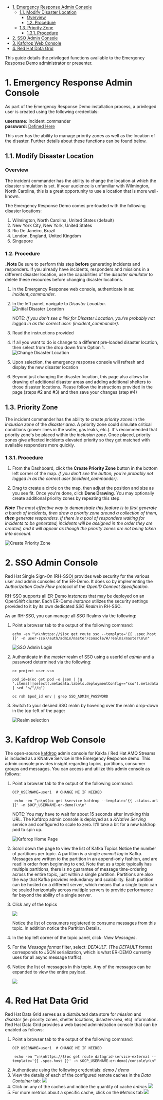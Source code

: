 - [1. Emergency Response Admin Console](#1-emergency-response-admin-console)
  - [1.1. Modify Disaster Location](#11-modify-disaster-location)
    - [Overview](#overview)
    - [1.2. Procedure](#12-procedure)
  - [1.3. Priority Zone](#13-priority-zone)
    - [1.3.1. Procedure](#131-procedure)
- [2. SSO Admin Console](#2-sso-admin-console)
- [3. Kafdrop Web Console](#3-kafdrop-web-console)
- [4. Red Hat Data Grid](#4-red-hat-data-grid)


This guide details the privileged functions available to the Emergency Response Demo administrator or presenter.



# 1. Emergency Response Admin Console

As part of the Emergency Response Demo installation process, a privileged user is created using the following credentials:

**username:** incident_commander <br/>
**password:** [Defined Here](https://github.com/Emergency-Response-Demo/erdemo-operator/blob/main/playbooks/group_vars/sso_realm.yml#L5)


This user has the ability to manage priority zones as well as the location of the disaster. Further details about these functions can be found below.

## 1.1. Modify Disaster Location

### Overview

The incident commander has the ability to change the location at which the disaster simulation is set.
If your audience is unfamiliar with Wilmington, North Carolina, this is a great opportunity to use a location that is more well-known.

The Emergency Response Demo comes pre-loaded with the following disaster locations:

1. Wilmington, North Carolina, United States  (default)
2. New York City, New York, United States
3. Rio De Janeiro, Brazil
4. London, England, United Kingdom
5. Singapore

### 1.2. Procedure

_**Note** Be sure to perform this step **before** generating incidents and responders. If you already have incidents, responders and missions in a different disaster location, use the capabilities of the _disaster simulator_ to delete these resources before changing disaster locations.

1. In the Emergency Response web console, authenticate in as:  _incident_commander_. 
2. In the left panel, navigate to *Disaster Location*.
   ![Initial Disaster Location](images/initial_disaster_location.png)

   NOTE: *If you don't see a link for Disaster Location, you're probably not logged in as the correct user: (incident_commander).*

3. Read the instructions provided
4. If all you want to do is change to a different pre-loaded disaster location, then select from the drop down from Option 1.
   ![Change Disaster Location](images/change_disaster_location.png)
5. Upon selection, the emergency response console will refresh and display the new disaster location
6. Beyond just changing the disaster location, this page also allows for drawing of additional disaster areas and adding additional shelters to those disaster locations.  Please follow the instructions provided in the page  (steps #2 and #3) and then save your changes  (step #4)


## 1.3. Priority Zone

The incident commander has the ability to create _priority zones_ in the _inclusion zone_ of the _disaster area_.  A priority zone could simulate critical conditions (power lines in the water, gas leaks, etc.).  It's recommended that priority zone's be placed within the _inclusion zone_.   Once placed, priority zones give affected incidents elevated priority so they get matched with available responders more quickly.

### 1.3.1. Procedure

1. From the Dashboard, click the **Create Priority Zone** button in the bottom left corner of the map. *If you don't see the button, you're probably not logged in as the correct user (incident_commander).*

2. Drag to create a circle on the map, then adjust the position and size as you see fit. Once you're done, click **Done Drawing**. You may optionally create additional priority zones by repeating this step.

_**Note** The most effective way to demonstrate this feature is to first generate a bunch of incidents, then draw a priority zone around a collection of them, **then** generate responders. If there is a pool of responders waiting for incidents to be generated, incidents will be assigned in the order they are created, and it will appear as though the priority zones are not being taken into account._

![Create Priority Zone](images/create_priority_zone.png)

# 2. SSO Admin Console
Red Hat Single Sign-On (RH-SSO) provides web security for the various user and admin consoles of the ER-Demo.
It does so by implementing the *Authorization Code Flow* protocol of the *OpenID Connect Specification*.

RH-SSO supports all ER-Demo *instances* that may be deployed on an OpenShift cluster.
Each ER-Demo *instance* utilizes the security settings provided to it by its own dedicated *SSO Realm* in RH-SSO.

As an RH-SSO, you can manage all SSO Realms via the following:

1. Point a browser tab to the output of the following command:
   ```
   echo -en "\n\nhttps://$(oc get route sso --template='{{ .spec.host }}' -n user-sso)/auth/admin/master/console/#/realms/master\n\n"
   ```
   ![SSO Admin Login](images/sso_admin_login.png)



2.  Authenticate in the _master_ realm of SSO using a userId of _admin_ and a password determined via the following:
    ```
    oc project user-sso

    pod_id=$(oc get pod -o json | jq '.items[]|select(.metadata.labels.deploymentConfig=="sso").metadata.name' | sed 's/"//g')

    oc rsh $pod_id env | grep SSO_ADMIN_PASSWORD

    ```

3.  Switch to your desired SSO realm by hovering over the realm drop-down in the top-left of the page:
   
    ![Realm selection](images/sso_select_realm.png)


# 3. Kafdrop Web Console
The open-source [kafdrop](https://github.com/obsidiandynamics/kafdrop) admin console for Kakfa / Red Hat AMQ Streams is included as a KNative Service in the Emergency Response demo.  This admin console provides insight regarding topics, partitions, consumer groups and messages.  You can access and utilize this admin console as follows:

1.  Point a browser tab to the output of the following command:
    ```
    OCP_USERNAME=user1  # CHANGE ME IF NEEDED

     echo -en "\n\n$(oc get kservice kafdrop --template='{{ .status.url }}' -n $OCP_USERNAME-er-demo)\n\n"
    ```

    NOTE:  You may have to wait for about 15 seconds after invoking this URL.  The Kafdrop admin console is deployed as a *KNative Serving* service and configured to scale to zero.  It'll take a bit for a new kafdrop pod to spin up.

    ![Kafdrop Home Page](/images/kafdrop_homepage.png)

2.  Scroll down the page to view the list of Kafka Topics
    Notice the number of partitions per topic.  A partition is a single *commit log* in Kafka.  Messages are written to the partition in an append-only fashion, and are read in order from beginning to end.  Note that as a topic typically has multiple partitions, there is no guarantee of message time-ordering across the entire topic, just within a single partition.  Partitions are also the way that Kafka provides redundancy and scalability.  Each partition can be hosted on a different server, which means that a single topic can be scaled horizontally across multiple servers to provide performance far beyond the ability of a single server.
3.  Click any of the topics

    ![](/images/kafdrop_topic.png)

    Notice the list of consumers registered to consume messages from this topic.  In addition notice the Partition Details.

4.  In the top left corner of the topic panel, click:  *View Messages*.
5.  For the *Message format* filter, select:  *DEFAULT*.
    (The *DEFAULT* format corresponds to JSON serialization, which is what ER-DEMO currently uses for all async message traffic).
6.  Notice the list of messages in this topic.
    Any of the messages can be expanded to view the entire payload.
    
    ![](/images/kafdrop_message.png)

    

# 4. Red Hat Data Grid
Red Hat Data Grid serves as a *distributed* data store for *mission* and *disaster* (ie:  priority zones, shelter locations, disaster-area, etc) information.  Red Hat Data Grid provides a web based administration console that can be enabled as follows:

1.  Point a browser tab to the output of the following command:
    ```
    OCP_USERNAME=user1  # CHANGE ME IF NEEDED

     echo -en "\n\nhttps://$(oc get route datagrid-service-external --template='{{ .spec.host }}' -n $OCP_USERNAME-er-demo)/console\n\n"
    ```
2. Authenticate using the following credentials:   *demo* / *demo*
3. View the details of each of the configured remote caches in the *Data Container* tab:
   ![](images/rhdg_admin_console.png)
4. Click on any of the caches and notice the quantity of cache *entries*
   ![](/images/rhdg_cache_entries_count.png)
5. For more metrics about a specific cache, click on the *Metrics* tab
   ![](/images/rhdg_cache_entries_metrics.png)
